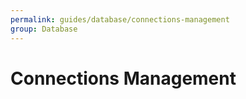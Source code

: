 ```yaml
---
permalink: guides/database/connections-management
group: Database
---
```


# Connections Management
